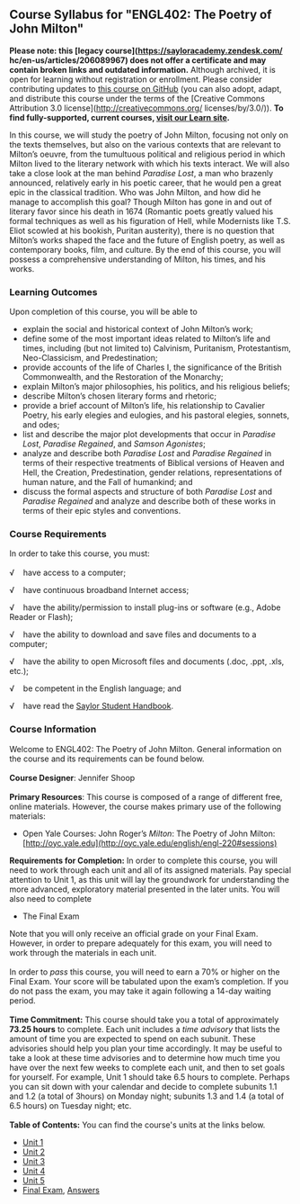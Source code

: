 Course Syllabus for "ENGL402: The Poetry of John Milton"
--------------------------------------------------------

**Please note: this [legacy course](https://sayloracademy.zendesk.com/
hc/en-us/articles/206089967) does not offer a certificate and may contain 
broken links and outdated information.** Although archived, it is open 
for learning without registration or enrollment. Please consider contributing 
updates to [this course on GitHub](https://github.com/saylordotorg/course_engl402) 
(you can also adopt, adapt, and distribute this course under the terms of 
the [Creative Commons Attribution 3.0 license](http://creativecommons.org/
licenses/by/3.0/)). **To find fully-supported, current courses, [visit our 
Learn site](https://learn.saylor.org).**

In this course, we will study the poetry of John Milton, focusing not
only on the texts themselves, but also on the various contexts that are
relevant to Milton’s oeuvre, from the tumultuous political and religious
period in which Milton lived to the literary network with which his
texts interact. We will also take a close look at the man behind
*Paradise Lost*, a man who brazenly announced, relatively early in his
poetic career, that he would pen a great epic in the classical
tradition. Who was John Milton, and how did he manage to accomplish this
goal? Though Milton has gone in and out of literary favor since his
death in 1674 (Romantic poets greatly valued his formal techniques as
well as his figuration of Hell, while Modernists like T.S. Eliot scowled
at his bookish, Puritan austerity), there is no question that Milton’s
works shaped the face and the future of English poetry, as well as
contemporary books, film, and culture. By the end of this course, you
will possess a comprehensive understanding of Milton, his times, and his
works.

### Learning Outcomes

Upon completion of this course, you will be able to  

-   explain the social and historical context of John Milton’s work;
-   define some of the most important ideas related to Milton’s life and
    times, including (but not limited to) Calvinism, Puritanism,
    Protestantism, Neo-Classicism, and Predestination;
-   provide accounts of the life of Charles I, the significance of the
    British Commonwealth, and the Restoration of the Monarchy;
-   explain Milton’s major philosophies, his politics, and his religious
    beliefs;
-   describe Milton’s chosen literary forms and rhetoric;
-   provide a brief account of Milton’s life, his relationship to
    Cavalier Poetry, his early elegies and eulogies, and his pastoral
    elegies, sonnets, and odes;
-   list and describe the major plot developments that occur in
    *Paradise Lost*, *Paradise Regained*, and *Samson Agonistes*;
-   analyze and describe both *Paradise Lost* and *Paradise Regained* in
    terms of their respective treatments of Biblical versions of Heaven
    and Hell, the Creation, Predestination, gender relations,
    representations of human nature, and the Fall of humankind; and
-   discuss the formal aspects and structure of both *Paradise Lost* and
    *Paradise Regained* and analyze and describe both of these works in
    terms of their epic styles and conventions.

### Course Requirements

In order to take this course, you must:  
    
 √    have access to a computer;   
  
 √    have continuous broadband Internet access;   
  
 √    have the ability/permission to install plug-ins or software (e.g.,
Adobe Reader or Flash);   
  
 √    have the ability to download and save files and documents to a
computer;   
  
 √    have the ability to open Microsoft files and documents (.doc,
.ppt, .xls, etc.);   
  
 √    be competent in the English language; and  
  
 √    have read the [Saylor Student
Handbook](http://www.saylor.org/site/wp-content/uploads/2012/05/Saylor-StudentHandbook.pdf).

### Course Information

Welcome to ENGL402: The Poetry of John Milton. General information on
the course and its requirements can be found below.  
    
 **Course Designer**: Jennifer Shoop  
    
 **Primary Resources**: This course is composed of a range of different
free, online materials. However, the course makes primary use of the
following materials:  

-   Open Yale Courses: John Roger’s *Milton*: The Poetry of John Milton:
    [http://oyc.yale.edu](http://oyc.yale.edu/english/engl-220#sessions)

**Requirements for Completion:** In order to complete this course, you
will need to work through each unit and all of its assigned materials.
Pay special attention to Unit 1, as this unit will lay the groundwork
for understanding the more advanced, exploratory material presented in
the later units. You will also need to complete  

-   The Final Exam

Note that you will only receive an official grade on your Final Exam.
However, in order to prepare adequately for this exam, you will need to
work through the materials in each unit.  
    
 In order to *pass* this course, you will need to earn a 70% or higher
on the Final Exam. Your score will be tabulated upon the exam’s
completion. If you do not pass the exam, you may take it again following
a 14-day waiting period.  
    
 **Time Commitment:** This course should take you a total of
approximately **73.25 hours** to complete. Each unit includes a *time
advisory* that lists the amount of time you are expected to spend on
each subunit. These advisories should help you plan your time
accordingly. It may be useful to take a look at these time advisories
and to determine how much time you have over the next few weeks to
complete each unit, and then to set goals for yourself. For example,
Unit 1 should take 6.5 hours to complete. Perhaps you can sit down with
your calendar and decide to complete subunits 1.1 and 1.2 (a total of
3hours) on Monday night; subunits 1.3 and 1.4 (a total of 6.5 hours) on
Tuesday night; etc.  
    
**Table of Contents:** You can find the course's units at the links below.

- [Unit 1](https://legacy.saylor.org/engl402/Unit01/)
- [Unit 2](https://legacy.saylor.org/engl402/Unit02/)
- [Unit 3](https://legacy.saylor.org/engl402/Unit03/)
- [Unit 4](https://legacy.saylor.org/engl402/Unit04/)
- [Unit 5](https://legacy.saylor.org/engl402/Unit05/)
- [Final Exam](http://saylordotorg.github.io/LegacyExams/ENGL/ENGL402/ENGL402-FinalExam.html), [Answers](http://saylordotorg.github.io/LegacyExams/ENGL/ENGL402/ENGL402-FinalExam-Answers.html)
